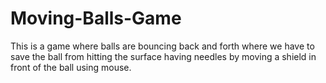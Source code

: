 # Moving-Balls-Game
This is a game where balls are bouncing back and forth where we have to save the ball from hitting the surface having needles by moving a shield in front of the ball using mouse.
